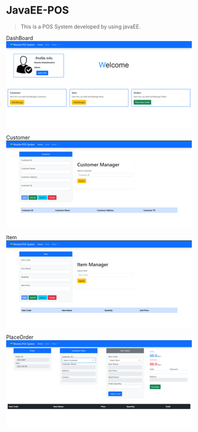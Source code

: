 # JavaEE-POS
> This is a POS System developed by using javaEE.

DashBoard
![screenshot](POS_FrontEnd/assets/project/dash.png)

Customer
![screenshot](POS_FrontEnd/assets/project/customer.png)

Item
![screenshot](POS_FrontEnd/assets/project/item.png)

PlaceOrder
![screenshot](POS_FrontEnd/assets/project/order.png)
